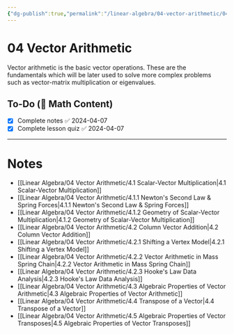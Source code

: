 ```yaml
---
{"dg-publish":true,"permalink":"/linear-algebra/04-vector-arithmetic/04-vector-arithmetic/","tags":["MOC"]}
---
```


# 04 Vector Arithmetic
Vector arithmetic is the basic vector operations. These are the fundamentals which will be later used to solve more complex problems such as vector-matrix multiplication or eigenvalues.

## To-Do (🧮 Math Content)
- [x] Complete notes ✅ 2024-04-07
- [x] Complete lesson quiz ✅ 2024-04-07

---
# Notes

- [[Linear Algebra/04 Vector Arithmetic/4.1 Scalar-Vector Multiplication\|4.1 Scalar-Vector Multiplication]]
- [[Linear Algebra/04 Vector Arithmetic/4.1.1 Newton's Second Law & Spring Forces\|4.1.1 Newton's Second Law & Spring Forces]]
- [[Linear Algebra/04 Vector Arithmetic/4.1.2 Geometry of Scalar-Vector Multiplication\|4.1.2 Geometry of Scalar-Vector Multiplication]]
- [[Linear Algebra/04 Vector Arithmetic/4.2 Column Vector Addition\|4.2 Column Vector Addition]]
- [[Linear Algebra/04 Vector Arithmetic/4.2.1 Shifting a Vertex Model\|4.2.1 Shifting a Vertex Model]]
- [[Linear Algebra/04 Vector Arithmetic/4.2.2 Vector Arithmetic in Mass Spring Chain\|4.2.2 Vector Arithmetic in Mass Spring Chain]]
- [[Linear Algebra/04 Vector Arithmetic/4.2.3 Hooke's Law Data Analysis\|4.2.3 Hooke's Law Data Analysis]]
- [[Linear Algebra/04 Vector Arithmetic/4.3 Algebraic Properties of Vector Arithmetic\|4.3 Algebraic Properties of Vector Arithmetic]]
- [[Linear Algebra/04 Vector Arithmetic/4.4 Transpose of a Vector\|4.4 Transpose of a Vector]]
- [[Linear Algebra/04 Vector Arithmetic/4.5 Algebraic Properties of Vector Transposes\|4.5 Algebraic Properties of Vector Transposes]]

